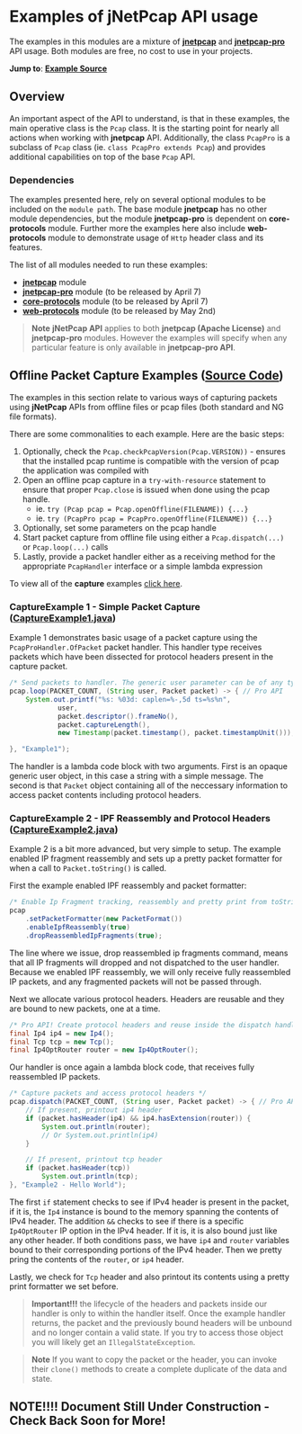 # Examples of jNetPcap API usage
The examples in this modules are a mixture of [**jnetpcap**](https://github.com/slytechs-repos/jnetpcap) and [**jnetpcap-pro**](https://github.com/slytechs-repos/jnetpcap-pro) API usage. Both modules are free, no cost to use in your projects.

**Jump to**: [**Example Source**](https://github.com/slytechs-repos/jnetpcap-examples/tree/main/src/main/java/com/slytechs/jnet/jnetpcap/example/capture)

## Overview
An important aspect of the API to understand, is that in these examples, the main operative class is the `Pcap` class. It is the starting point for nearly all actions when working with **jnetpcap** API. Additionally, the class `PcapPro` is a subclass of `Pcap` class (ie. `class PcapPro extends Pcap`) and provides additional capabilities on top of the base `Pcap` API.

### Dependencies
The examples presented here, rely on several optional modules to be included on the `module path`. The base module **jnetpcap** has no other module dependencies, but the module **jnetpcap-pro** is dependent on **core-protocols** module. Further more the examples here also include **web-protocols** module to demonstrate usage of `Http` header class and its features.

The list of all modules needed to run these examples:
* [**jnetpcap**](https://github.com/slytechs-repos/jnetpcap) module
* [**jnetpcap-pro**](https://github.com/slytechs-repos/jnetpcap-pro) module (to be released by April 7)
* [**core-protocols**](https://github.com/slytechs-repos/core-protocols) module (to be released by April 7)
* [**web-protocols**](https://github.com/slytechs-repos/web-protocols) module (to be released by May 2nd)

> **Note** **jNetPcap API** applies to both **jnetpcap (Apache License)** and **jnetpcap-pro** modules. However the examples will specify when any particular feature is only available in **jnetpcap-pro API**.

## Offline Packet Capture Examples ([Source Code](https://github.com/slytechs-repos/jnetpcap-examples/tree/main/src/main/java/com/slytechs/jnet/jnetpcap/example/capture))
The examples in this section relate to various ways of capturing packets using **jNetPcap** APIs from offline files or pcap files (both standard and NG file formats).

There are some commonalities to each example. Here are the basic steps:

1. Optionally, check the `Pcap.checkPcapVersion(Pcap.VERSION))` - ensures that the installed pcap runtime is compatible with the version of pcap the application was compiled with
2. Open an offline pcap capture in a `try-with-resource` statement to ensure that proper `Pcap.close` is issued when done using the pcap handle.
    - ie. `try (Pcap pcap = Pcap.openOffline(FILENAME)) {...}`
    - ie. `try (PcapPro pcap = PcapPro.openOffline(FILENAME)) {...}`
3. Optionally, set some parameters on the pcap handle
4. Start packet capture from offline file using either a `Pcap.dispatch(...)` or `Pcap.loop(...)` calls
5. Lastly, provide a packet handler either as a receiving method for the appropriate `PcapHandler` interface or a simple lambda expression

To view all of the **capture** examples [click here](https://github.com/slytechs-repos/jnetpcap-examples/tree/main/src/main/java/com/slytechs/jnet/jnetpcap/example/capture).

### **CaptureExample 1** - Simple Packet Capture ([CaptureExample1.java](https://github.com/slytechs-repos/jnetpcap-examples/blob/main/src/main/java/com/slytechs/jnet/jnetpcap/example/capture/CaptureExample1.java))
Example 1 demonstrates basic usage of a packet capture using the `PcapProHandler.OfPacket` packet handler. This handler type receives packets which have been dissected for protocol headers present in the capture packet. 

```java
/* Send packets to handler. The generic user parameter can be of any type. */
pcap.loop(PACKET_COUNT, (String user, Packet packet) -> { // Pro API
	System.out.printf("%s: %03d: caplen=%-,5d ts=%s%n",
			user,
			packet.descriptor().frameNo(),
			packet.captureLength(),
			new Timestamp(packet.timestamp(), packet.timestampUnit()));

}, "Example1");
```
The handler is a lambda code block with two arguments. First is an opaque generic user object, in this case a string with a simple message. The second is that `Packet` object containing all of the neccessary information to access packet contents including protocol headers.

### **CaptureExample 2** - IPF Reassembly and Protocol Headers ([CaptureExample2.java](https://github.com/slytechs-repos/jnetpcap-examples/blob/main/src/main/java/com/slytechs/jnet/jnetpcap/example/capture/CaptureExample2.java))
Example 2 is a bit more advanced, but very simple to setup. The example enabled IP fragment reassembly and sets up a pretty packet formatter for when a call to `Packet.toString()` is called.

First the example enabled IPF reassembly and packet formatter:
```java
/* Enable Ip Fragment tracking, reassembly and pretty print from toString() */
pcap
	.setPacketFormatter(new PacketFormat())
	.enableIpfReassembly(true)
	.dropReassembledIpFragments(true);
```
The line where we issue, drop reassembled ip fragments command, means that all IP fragments will dropped and not dispatched to the user handler. Because we enabled IPF reassembly, we will only receive fully reassembled IP packets, and any fragmented packets will not be passed through.

Next we allocate various protocol headers. Headers are reusable and they are bound to new packets, one at a time.
```java
/* Pro API! Create protocol headers and reuse inside the dispatch handler */
final Ip4 ip4 = new Ip4();
final Tcp tcp = new Tcp();
final Ip4OptRouter router = new Ip4OptRouter();
```

Our handler is once again a lambda block code, that receives fully reassembled IP packets.
```java
/* Capture packets and access protocol headers */
pcap.dispatch(PACKET_COUNT, (String user, Packet packet) -> { // Pro API
	// If present, printout ip4 header
	if (packet.hasHeader(ip4) && ip4.hasExtension(router)) {
		System.out.println(router);
		// Or System.out.println(ip4)
	}

	// If present, printout tcp header
	if (packet.hasHeader(tcp))
		System.out.println(tcp);
}, "Example2 - Hello World");
```
The first `if` statement checks to see if IPv4 header is present in the packet, if it is, the `Ip4` instance is bound to the memory spanning the contents of IPv4 header. The addition `&&` checks to see if there is a specific
`Ip4OptRouter` IP option in the IPv4 header. If it is, it is also bound just like any other header. If both conditions pass, we have `ip4` and `router` variables bound to their corresponding portions of the IPv4 header. Then we pretty pring the contents of the `router`, or `ip4` header.

Lastly, we check for `Tcp` header and also printout its contents using a pretty print formatter we set before.
> **Important!!!** the lifecycle of the headers and packets inside our handler is only to within the handler itself. Once the example handler returns, the packet and the previously bound headers will be unbound and no longer contain a valid state. If you try to access those object you will likely get an `IllegalStateException`. 

> **Note** If you want to copy the packet or the header, you can invoke their `clone()` methods to create a complete duplicate of the data and state.
## NOTE!!!! Document Still Under Construction - Check Back Soon for More!

